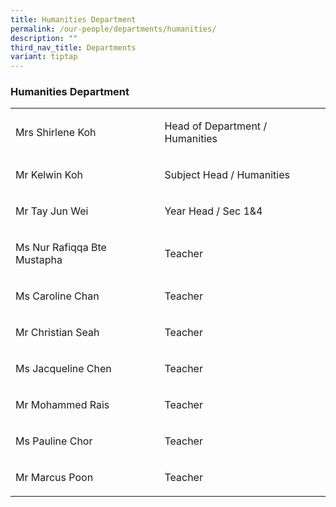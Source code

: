 ```yaml
---
title: Humanities Department
permalink: /our-people/departments/humanities/
description: ""
third_nav_title: Departments
variant: tiptap
---
```

<h3><strong>Humanities Department</strong></h3>
<p></p>
<p></p>
<table style="minWidth: 50px">
<colgroup>
<col>
<col>
</colgroup>
<tbody>
<tr>
<td rowspan="1" colspan="1">
<p>Mrs Shirlene Koh</p>
</td>
<td rowspan="1" colspan="1">
<p>Head of Department / Humanities</p>
</td>
</tr>
<tr>
<td rowspan="1" colspan="1">
<p>Mr Kelwin Koh</p>
</td>
<td rowspan="1" colspan="1">
<p>Subject Head / Humanities</p>
</td>
</tr>
<tr>
<td rowspan="1" colspan="1">
<p>Mr Tay Jun Wei</p>
</td>
<td rowspan="1" colspan="1">
<p>Year Head / Sec 1&amp;4</p>
</td>
</tr>
<tr>
<td rowspan="1" colspan="1">
<p>Ms Nur Rafiqqa Bte Mustapha</p>
</td>
<td rowspan="1" colspan="1">
<p>Teacher</p>
</td>
</tr>
<tr>
<td rowspan="1" colspan="1">
<p>Ms Caroline Chan</p>
</td>
<td rowspan="1" colspan="1">
<p>Teacher</p>
</td>
</tr>
<tr>
<td rowspan="1" colspan="1">
<p>Mr Christian Seah</p>
</td>
<td rowspan="1" colspan="1">
<p>Teacher</p>
</td>
</tr>
<tr>
<td rowspan="1" colspan="1">
<p>Ms Jacqueline Chen</p>
</td>
<td rowspan="1" colspan="1">
<p>Teacher</p>
</td>
</tr>
<tr>
<td rowspan="1" colspan="1">
<p>Mr Mohammed Rais</p>
</td>
<td rowspan="1" colspan="1">
<p>Teacher</p>
</td>
</tr>
<tr>
<td rowspan="1" colspan="1">
<p>Ms Pauline Chor</p>
</td>
<td rowspan="1" colspan="1">
<p>Teacher</p>
</td>
</tr>
<tr>
<td rowspan="1" colspan="1">
<p>Mr Marcus Poon</p>
</td>
<td rowspan="1" colspan="1">
<p>Teacher</p>
</td>
</tr>
</tbody>
</table>
<p></p>